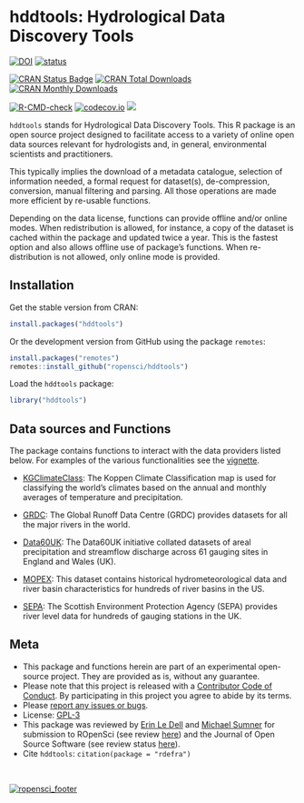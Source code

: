 # hddtools: Hydrological Data Discovery Tools

<!-- badges: start -->
[![DOI](https://zenodo.org/badge/22423032.svg)](https://zenodo.org/badge/latestdoi/22423032)
[![status](https://joss.theoj.org/papers/10.21105/joss.00056/status.svg)](https://joss.theoj.org/papers/10.21105/joss.00056)

[![CRAN Status
Badge](http://www.r-pkg.org/badges/version/hddtools)](https://cran.r-project.org/package=hddtools)
[![CRAN Total
Downloads](http://cranlogs.r-pkg.org/badges/grand-total/hddtools)](https://cran.r-project.org/package=hddtools)
[![CRAN Monthly
Downloads](http://cranlogs.r-pkg.org/badges/hddtools)](https://cran.r-project.org/package=hddtools)

[![R-CMD-check](https://github.com/ropensci/hddtools/workflows/R-CMD-check/badge.svg)](https://github.com/ropensci/hddtools/actions)
[![codecov.io](https://codecov.io/github/ropensci/hddtools/coverage.svg?branch=master)](https://codecov.io/github/ropensci/hddtools?branch=master)
[![](https://badges.ropensci.org/73_status.svg)](https://github.com/ropensci/software-review/issues/73)
<!-- badges: end -->

`hddtools` stands for Hydrological Data Discovery Tools. This R package
is an open source project designed to facilitate access to a variety of
online open data sources relevant for hydrologists and, in general,
environmental scientists and practitioners.

This typically implies the download of a metadata catalogue, selection
of information needed, a formal request for dataset(s), de-compression,
conversion, manual filtering and parsing. All those operations are made
more efficient by re-usable functions.

Depending on the data license, functions can provide offline and/or
online modes. When redistribution is allowed, for instance, a copy of
the dataset is cached within the package and updated twice a year. This
is the fastest option and also allows offline use of package’s
functions. When re-distribution is not allowed, only online mode is
provided.

## Installation

Get the stable version from CRAN:

``` r
install.packages("hddtools")
```

Or the development version from GitHub using the package `remotes`:

``` r
install.packages("remotes")
remotes::install_github("ropensci/hddtools")
```

Load the `hddtools` package:

``` r
library("hddtools")
```

## Data sources and Functions

The package contains functions to interact with the data providers
listed below. For examples of the various functionalities see the
[vignette](https://github.com/ropensci/hddtools/blob/master/vignettes/hddtools_vignette.Rmd).

  - [KGClimateClass](http://koeppen-geiger.vu-wien.ac.at/): The Koppen
    Climate Classification map is used for classifying the world’s
    climates based on the annual and monthly averages of temperature and
    precipitation.

  - [GRDC](http://www.bafg.de/GRDC/): The Global Runoff Data Centre
    (GRDC) provides datasets for all the major rivers in the world.

  - [Data60UK](http://tdwg.catchment.org/datasets.html): The Data60UK
    initiative collated datasets of areal precipitation and streamflow
    discharge across 61 gauging sites in England and Wales (UK).

  - [MOPEX](http://tdwg.catchment.org/datasets.html): This dataset
    contains historical hydrometeorological data and river basin
    characteristics for hundreds of river basins in the US.

  - [SEPA](https://www2.sepa.org.uk/WaterLevels/): The Scottish
    Environment Protection Agency (SEPA) provides river level data for
    hundreds of gauging stations in the UK.

## Meta

  - This package and functions herein are part of an experimental
    open-source project. They are provided as is, without any guarantee.
  - Please note that this project is released with a [Contributor Code
    of Conduct](https://github.com/ropensci/hddtools/blob/master/CONDUCT.md).
    By participating in this project you agree to abide by its terms.
  - Please [report any issues or bugs](https://github.com/ropensci/hddtools/issues).
  - License: [GPL-3](https://opensource.org/licenses/GPL-3.0)
  - This package was reviewed by [Erin Le
    Dell](https://github.com/ledell) and [Michael
    Sumner](https://github.com/mdsumner) for submission to ROpenSci (see
    review [here](https://github.com/ropensci/software-review/issues/73)) and
    the Journal of Open Source Software (see review status
    [here](https://github.com/openjournals/joss-reviews/issues/56)).
  - Cite `hddtools`: `citation(package = "rdefra")`

<br/>

[![ropensci\_footer](https://ropensci.org/public_images/github_footer.png)](https://ropensci.org)
